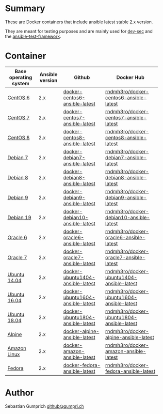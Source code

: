 # Summary
These are Docker containers that include ansible latest stable 2.x version.

They are meant for testing purposes and are mainly used for [dev-sec](https://github.com/dev-sec/) and the [ansible-test-framework](https://github.com/rndmh3ro/ansible-test-framework).

# Container

| Base operating system  | Ansible version | Github                                | Docker Hub                                    |
| ---------------------- | --------------- | ------------------------------------- |-----------------------------------------------|
| [CentOS 6][centos]     | 2.x             | [docker-centos6-ansible-latest][]     | [rndmh3ro/docker-centos6-ansible-latest][]    |
| [CentOS 7][centos]     | 2.x             | [docker-centos7-ansible-latest][]     | [rndmh3ro/docker-centos7-ansible-latest][]    |
| [CentOS 8][centos]     | 2.x             | [docker-centos8-ansible-latest][]     | [rndmh3ro/docker-centos8-ansible-latest][]    |
| [Debian 7][debian]     | 2.x             | [docker-debian7-ansible-latest][]     | [rndmh3ro/docker-debian7-ansible-latest][]    |
| [Debian 8][debian]     | 2.x             | [docker-debian8-ansible-latest][]     | [rndmh3ro/docker-debian8-ansible-latest][]    |
| [Debian 9][debian]     | 2.x             | [docker-debian9-ansible-latest][]     | [rndmh3ro/docker-debian9-ansible-latest][]    |
| [Debian 19][debian]    | 2.x             | [docker-debian10-ansible-latest][]    | [rndmh3ro/docker-debian10-ansible-latest][]   |
| [Oracle 6][oracle]     | 2.x             | [docker-oracle6-ansible-latest][]     | [rndmh3ro/docker-oracle6-ansible-latest][]    |
| [Oracle 7][oracle]     | 2.x             | [docker-oracle7-ansible-latest][]     | [rndmh3ro/docker-oracle7-ansible-latest][]    |
| [Ubuntu 14.04][ubuntu] | 2.x             | [docker-ubuntu1404-ansible-latest][]  | [rndmh3ro/docker-ubuntu1404-ansible-latest][] |
| [Ubuntu 16.04][ubuntu] | 2.x             | [docker-ubuntu1604-ansible-latest][]  | [rndmh3ro/docker-ubuntu1604-ansible-latest][] |
| [Ubuntu 18.04][ubuntu] | 2.x             | [docker-ubuntu1804-ansible-latest][]  | [rndmh3ro/docker-ubuntu1804-ansible-latest][] |
| [Alpine][alpine]       | 2.x             | [docker-alpine-ansible-latest][]      | [rndmh3ro/docker-alpine-ansible-latest][]     |
| [Amazon Linux][amazon] | 2.x             | [docker-amazon-ansible-latest][]      | [rndmh3ro/docker-amazon-ansible-latest][]     |
| [Fedora][fedora]       | 2.x             | [docker-fedora-ansible-latest][]      | [rndmh3ro/docker-fedora-ansible-latest][]     |


# Author

Sebastian Gumprich <github@gumpri.ch>

[centos]: https://hub.docker.com/_/centos/
[debian]: https://hub.docker.com/_/debian/
[oracle]: https://hub.docker.com/_/oraclelinux/
[ubuntu]: https://hub.docker.com/_/ubuntu/
[alpine]: https://hub.docker.com/_/alpine/
[amazon]: https://hub.docker.com/_/amazonlinux/
[fedora]: https://hub.docker.com/_/fedora/
[docker-centos6-ansible-latest]: https://github.com/rndmh3ro/docker-ansible/blob/master/centos6-ansible-latest/Dockerfile
[docker-centos7-ansible-latest]: https://github.com/rndmh3ro/docker-ansible/blob/master/centos7-ansible-latest/Dockerfile
[docker-centos8-ansible-latest]: https://github.com/rndmh3ro/docker-ansible/blob/master/centos8-ansible-latest/Dockerfile
[docker-debian7-ansible-latest]: https://github.com/rndmh3ro/docker-ansible/blob/master/debian7-ansible-latest/Dockerfile
[docker-debian8-ansible-latest]: https://github.com/rndmh3ro/docker-ansible/blob/master/debian8-ansible-latest/Dockerfile
[docker-debian9-ansible-latest]: https://github.com/rndmh3ro/docker-ansible/blob/master/debian9-ansible-latest/Dockerfile
[docker-debian10-ansible-latest]: https://github.com/rndmh3ro/docker-ansible/blob/master/debian10-ansible-latest/Dockerfile
[docker-oracle6-ansible-latest]: https://github.com/rndmh3ro/docker-ansible/blob/master/oracle6-ansible-latest/Dockerfile
[docker-oracle7-ansible-latest]: https://github.com/rndmh3ro/docker-ansible/blob/master/oracle7-ansible-latest/Dockerfile
[docker-ubuntu1404-ansible-latest]: https://github.com/rndmh3ro/docker-ansible/blob/master/ubuntu1404-ansible-latest/Dockerfile
[docker-ubuntu1604-ansible-latest]: https://github.com/rndmh3ro/docker-ansible/blob/master/ubuntu1604-ansible-latest/Dockerfile
[docker-ubuntu1804-ansible-latest]: https://github.com/rndmh3ro/docker-ansible/blob/master/ubuntu1804-ansible-latest/Dockerfile
[docker-alpine-ansible-latest]: https://github.com/rndmh3ro/docker-ansible/blob/master/alpine-ansible-latest/Dockerfile
[docker-amazon-ansible-latest]: https://github.com/rndmh3ro/docker-ansible/blob/master/amazon-ansible-latest/Dockerfile
[docker-fedora-ansible-latest]: https://github.com/rndmh3ro/docker-ansible/blob/master/fedora-ansible-latest/Dockerfile

[rndmh3ro/docker-centos6-ansible-latest]: https://hub.docker.com/r/rndmh3ro/docker-centos6-ansible
[rndmh3ro/docker-centos7-ansible-latest]: https://hub.docker.com/r/rndmh3ro/docker-centos7-ansible
[rndmh3ro/docker-centos8-ansible-latest]: https://hub.docker.com/r/rndmh3ro/docker-centos8-ansible
[rndmh3ro/docker-debian7-ansible-latest]: https://hub.docker.com/r/rndmh3ro/docker-debian7-ansible
[rndmh3ro/docker-debian8-ansible-latest]: https://hub.docker.com/r/rndmh3ro/docker-debian8-ansible
[rndmh3ro/docker-debian9-ansible-latest]: https://hub.docker.com/r/rndmh3ro/docker-debian9-ansible
[rndmh3ro/docker-debian10-ansible-latest]: https://hub.docker.com/r/rndmh3ro/docker-debian10-ansible
[rndmh3ro/docker-oracle6-ansible-latest]: https://hub.docker.com/r/rndmh3ro/docker-oracle6-ansible
[rndmh3ro/docker-oracle7-ansible-latest]: https://hub.docker.com/r/rndmh3ro/docker-oracle7-ansible
[rndmh3ro/docker-ubuntu1404-ansible-latest]: https://hub.docker.com/r/rndmh3ro/docker-ubuntu1404-ansible
[rndmh3ro/docker-ubuntu1604-ansible-latest]: https://hub.docker.com/r/rndmh3ro/docker-ubuntu1604-ansible
[rndmh3ro/docker-ubuntu1804-ansible-latest]: https://hub.docker.com/r/rndmh3ro/docker-ubuntu1804-ansible
[rndmh3ro/docker-alpine-ansible-latest]: https://hub.docker.com/r/rndmh3ro/docker-alpine-ansible
[rndmh3ro/docker-amazon-ansible-latest]: https://hub.docker.com/r/rndmh3ro/docker-amazon-ansible
[rndmh3ro/docker-fedora-ansible-latest]: https://hub.docker.com/r/rndmh3ro/docker-fedora-ansible
